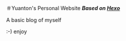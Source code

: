 ＃Yuanton's Personal Website
**_Based on [Hexo](https://github.com/hexojs/hexo)_**

A basic blog of myself

:-) enjoy
